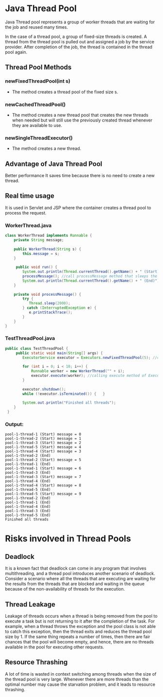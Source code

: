 # Java Thread Pool
Java Thread pool represents a group of worker threads that are waiting for the job and reused many times.

In the case of a thread pool, a group of fixed-size threads is created. A thread from the thread pool is pulled out and assigned a job by the service provider. After completion of the job, the thread is contained in the thread pool again.

## Thread Pool Methods
### newFixedThreadPool(int s)
  - The method creates a thread pool of the fixed size s.

### newCachedThreadPool()
  - The method creates a new thread pool that creates the new threads when needed but will still use the previously created thread whenever they are available to use.

### newSingleThreadExecutor()
  - The method creates a new thread.

## Advantage of Java Thread Pool
Better performance It saves time because there is no need to create a new thread.

## Real time usage
It is used in Servlet and JSP where the container creates a thread pool to process the request.

### WorkerThread.java
```java
class WorkerThread implements Runnable {  
    private String message;  
    
    public WorkerThread(String s) {  
        this.message = s;  
    }  
    
     public void run() {  
        System.out.println(Thread.currentThread().getName() + " (Start) message = " + message);  
        processMessage(); //call processMessage method that sleeps the thread for 2 seconds  
        System.out.println(Thread.currentThread().getName() + " (End)");  //prints thread name  
    }
    
    private void processMessage() {  
        try {  
           Thread.sleep(2000);  
        } catch (InterruptedException e) { 
           e.printStackTrace(); 
        }  
    }  
}  
```

### TestThreadPool.java

```java
public class TestThreadPool {  
     public static void main(String[] args) {  
        ExecutorService executor = Executors.newFixedThreadPool(5); //creating a pool of 5 threads  
        
        for (int i = 0; i < 10; i++) {  
            Runnable worker = new WorkerThread("" + i);  
            executor.execute(worker); //calling execute method of ExecutorService  
        }
        
        executor.shutdown();  
        while (!executor.isTerminated()) {   }  
  
        System.out.println("Finished all threads");  
    }  
 }  
```

### Output:
```
pool-1-thread-1 (Start) message = 0
pool-1-thread-2 (Start) message = 1
pool-1-thread-3 (Start) message = 2
pool-1-thread-5 (Start) message = 4
pool-1-thread-4 (Start) message = 3
pool-1-thread-2 (End)
pool-1-thread-2 (Start) message = 5
pool-1-thread-1 (End)
pool-1-thread-1 (Start) message = 6
pool-1-thread-3 (End)
pool-1-thread-3 (Start) message = 7
pool-1-thread-4 (End)
pool-1-thread-4 (Start) message = 8
pool-1-thread-5 (End)
pool-1-thread-5 (Start) message = 9
pool-1-thread-2 (End)
pool-1-thread-1 (End)
pool-1-thread-4 (End)
pool-1-thread-3 (End)
pool-1-thread-5 (End)
Finished all threads
```

# Risks involved in Thread Pools

## Deadlock
It is a known fact that deadlock can come in any program that involves multithreading, and a thread pool introduces another scenario of deadlock. Consider a scenario where all the threads that are executing are waiting for the results from the threads that are blocked and waiting in the queue because of the non-availability of threads for the execution.

## Thread Leakage
Leakage of threads occurs when a thread is being removed from the pool to execute a task but is not returning to it after the completion of the task. For example, when a thread throws the exception and the pool class is not able to catch this exception, then the thread exits and reduces the thread pool size by 1. If the same thing repeats a number of times, then there are fair chances that the pool will become empty, and hence, there are no threads available in the pool for executing other requests.

## Resource Thrashing
A lot of time is wasted in context switching among threads when the size of the thread pool is very large. Whenever there are more threads than the optimal number may cause the starvation problem, and it leads to resource thrashing.
